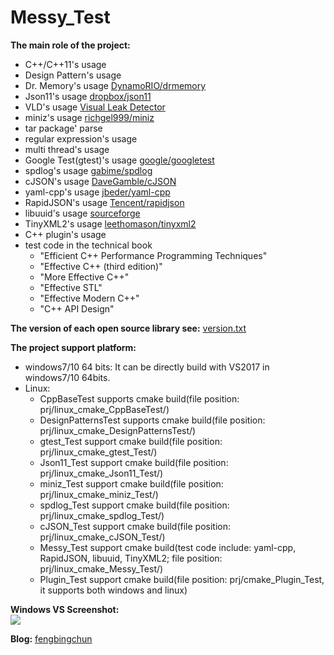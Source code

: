 # Messy_Test
**The main role of the project:**
- C++/C++11's usage
- Design Pattern's usage
- Dr. Memory's usage [DynamoRIO/drmemory](https://github.com/DynamoRIO/drmemory)
- Json11's usage [dropbox/json11](https://github.com/dropbox/json11)
- VLD's usage [Visual Leak Detector](http://vld.codeplex.com/releases)
- miniz's usage [richgel999/miniz](https://github.com/richgel999/miniz)
- tar package' parse
- regular expression's usage
- multi thread's usage
- Google Test(gtest)'s usage [google/googletest](https://github.com/google/googletest)
- spdlog's usage [gabime/spdlog](https://github.com/gabime/spdlog)
- cJSON's usage [DaveGamble/cJSON](https://github.com/DaveGamble/cJSON)
- yaml-cpp's usage [jbeder/yaml-cpp](https://github.com/jbeder/yaml-cpp)
- RapidJSON's usage [Tencent/rapidjson](https://github.com/Tencent/rapidjson/)
- libuuid's usage [sourceforge](https://sourceforge.net/projects/libuuid/)
- TinyXML2's usage [leethomason/tinyxml2](https://github.com/leethomason/tinyxml2)
- C++ plugin's usage
- test code in the technical book
	- "Efficient C++ Performance Programming Techniques"
	- "Effective C++ (third edition)"
	- "More Effective C++"
	- "Effective STL"
	- "Effective Modern C++"
	- "C++ API Design"

**The version of each open source library see:** [version.txt](https://github.com/fengbingchun/Messy_Test/blob/master/src/version.txt)

**The project support platform:**
- windows7/10 64 bits: It can be directly build with VS2017 in windows7/10 64bits.
- Linux: 
	- CppBaseTest supports cmake build(file position: prj/linux_cmake_CppBaseTest/)
	- DesignPatternsTest supports cmake build(file position: prj/linux_cmake_DesignPatternsTest/)
	- gtest_Test support cmake build(file position: prj/linux_cmake_gtest_Test/)
	- Json11_Test support cmake build(file position: prj/linux_cmake_Json11_Test/)
	- miniz_Test support cmake build(file position: prj/linux_cmake_miniz_Test/)
	- spdlog_Test support cmake build(file position: prj/linux_cmake_spdlog_Test/)
	- cJSON_Test support cmake build(file position: prj/linux_cmake_cJSON_Test/)
	- Messy_Test support cmake build(test code include: yaml-cpp, RapidJSON, libuuid, TinyXML2; file position: prj/linux_cmake_Messy_Test/)
	- Plugin_Test support cmake build(file position: prj/cmake_Plugin_Test, it supports both windows and linux)

**Windows VS Screenshot:**  
![](https://github.com/fengbingchun/Messy_Test/blob/master/prj/x86_x64_vc12/Screenshot.png)

**Blog:** [fengbingchun](http://blog.csdn.net/fengbingchun/article/category/725584)
